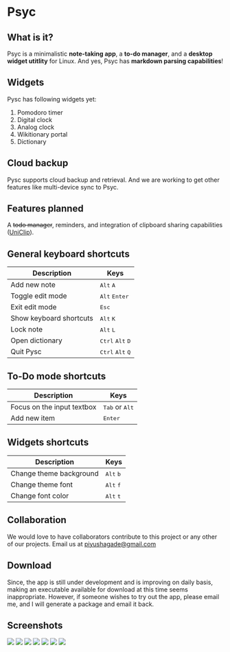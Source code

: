 # Psyc

What is it?
---
Psyc is a minimalistic **note-taking app**, a **to-do manager**, and a **desktop widget utitlity** for Linux. And yes, Psyc has **markdown parsing capabilities**!

Widgets
---
Pysc has following widgets yet:
1. Pomodoro timer
2. Digital clock
3. Analog clock
4. Wikitionary portal
5. Dictionary

Cloud backup
---
Pysc supports cloud backup and retrieval. And we are working to get other features like multi-device sync to Psyc.

Features planned
---
A ~~todo manager~~, reminders, and integration of clipboard sharing capabilities ([UniClip](http://piyushagade.xyz/uniclip)).

General keyboard shortcuts
---
Description            | Keys
-----------------------| -----------------------
Add new note            | <kbd>Alt</kbd> <kbd>A</kbd>
Toggle edit mode   | <kbd>Alt</kbd> <kbd>Enter</kbd>
Exit edit mode   | <kbd>Esc</kbd>
Show keyboard shortcuts   | <kbd>Alt</kbd> <kbd>K</kbd>
Lock note   | <kbd>Alt</kbd> <kbd>L</kbd>
Open dictionary   | <kbd>Ctrl</kbd> <kbd>Alt</kbd> <kbd>D</kbd>
Quit Pysc   | <kbd>Ctrl</kbd> <kbd>Alt</kbd> <kbd>Q</kbd>

To-Do mode shortcuts
---
Description            | Keys
-----------------------| -----------------------
Focus on the input textbox            | <kbd>Tab</kbd> or <kbd>Alt</kbd>
Add new item   | <kbd>Enter</kbd>

Widgets shortcuts
---
Description            | Keys
-----------------------| -----------------------
Change theme background            | <kbd>Alt</kbd> <kbd>b</kbd>
Change theme font            | <kbd>Alt</kbd> <kbd>f</kbd>
Change font color            | <kbd>Alt</kbd> <kbd>t</kbd>

Collaboration
---
We would love to have collaborators contribute to this project or any other of our projects. Email us at piyushagade@gmail.com

Download
---
Since, the app is still under development and is improving on daily basis, making an executable available for download at this time seems inappropriate. However, if someone wishes to try out the app, please email me, and I will generate a package and email it back.

Screenshots
---

<img src="http://i.imgur.com/p9nUNaa.png"/>

<img src="http://i.imgur.com/3VXEoNd.png"/>

<img src="http://i.imgur.com/fQ9GMMn.png"/>

<img src="http://i.imgur.com/D9KIxra.png"/>

<img src="http://i.imgur.com/U97kkgG.png"/>

<img src="http://i.imgur.com/Mt8kkfZ.png"/>

<img src="http://i.imgur.com/r0hNxOp.png"/>
